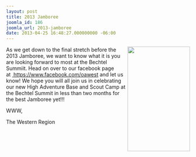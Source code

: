 ```yaml
---
layout: post
title: 2013 Jamboree
joomla_id: 186
joomla_url: 2013-jamboree
date: 2013-04-25 16:48:27.000000000 -06:00
---
```

<p><img src="images/posts/NationalJambo/JamboLogo.jpg" alt="" width="171" height="287" align="right" />As we get down to the final stretch before the 2013 Jamboree, we want to know what it is you are looking forward to most at the Bechtel Summiit. Head on over to our facebook page at&nbsp;<a href="https://www.facebook.com/oawest">&nbsp;</a><a href="https://www.facebook.com/oawest">https://www.facebook.com/oawest</a>&nbsp;and let us know! We hope you will all join us in celebrating our new High Adventure Base and Scout Camp at the Bechtel Summit in less than two months for the best Jamboree yet!!!</p>
<p>WWW,</p>
<p>The Western Region</p>
